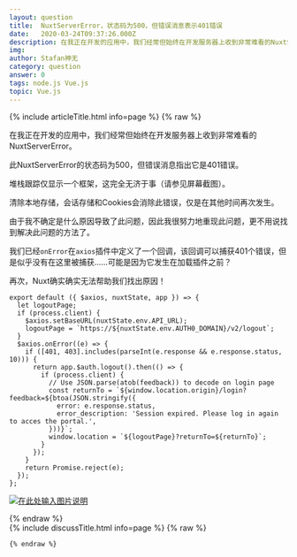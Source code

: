 ```yaml
---
layout: question
title:  NuxtServerError，状态码为500，但错误消息表示401错误
date:   2020-03-24T09:37:26.000Z
description: 在我正在开发的应用中，我们经常但始终在开发服务器上收到非常难看的NuxtServerError。此NuxtServerError的状态码为500，但错...
img: 
author: Stafan神无
category: question
answer: 0
tags: node.js Vue.js
topic: Vue.js
---
```

<div class="article-root">
  <div class="article">
    {% include articleTitle.html info=page %}
    {% raw %}
    <div class="article-content"><p><font style="vertical-align: inherit;"><font style="vertical-align: inherit;">在我正在开发的应用中，我们经常但始终在开发服务器上收到非常难看的NuxtServerError。</font></font></p>

<p><font style="vertical-align: inherit;"><font style="vertical-align: inherit;">此NuxtServerError的状态码为500，但错误消息指出它是401错误。</font></font></p>

<p><font style="vertical-align: inherit;"><font style="vertical-align: inherit;">堆栈跟踪仅显示一个框架，这完全无济于事（请参见屏幕截图）。</font></font></p>

<p><font style="vertical-align: inherit;"><font style="vertical-align: inherit;">清除本地存储，会话存储和Cookies会消除此错误，仅是在其他时间再次发生。  </font></font></p>

<p><font style="vertical-align: inherit;"><font style="vertical-align: inherit;">由于我不确定是什么原因导致了此问题，因此我很努力地重现此问题，更不用说找到解决此问题的方法了。</font></font></p>

<p><font style="vertical-align: inherit;"><font style="vertical-align: inherit;">我们已经</font></font><code>onError</code><font style="vertical-align: inherit;"><font style="vertical-align: inherit;">在</font></font><code>axios</code><font style="vertical-align: inherit;"><font style="vertical-align: inherit;">插件中</font><font style="vertical-align: inherit;">定义了一个</font><font style="vertical-align: inherit;">回调，该回调</font><font style="vertical-align: inherit;">可以捕获401个错误，但是似乎没有在这里被捕获……可能是因为它发生在加载插件之前？</font></font></p>

<p><font style="vertical-align: inherit;"><font style="vertical-align: inherit;">再次，Nuxt确实确实无法帮助我们找出原因！</font></font></p>

<pre class="lang-js prettyprint-override"><code>export default ({ $axios, nuxtState, app }) =&gt; {<font></font>
  let logoutPage;<font></font>
  if (process.client) {<font></font>
    $axios.setBaseURL(nuxtState.env.API_URL);<font></font>
    logoutPage = `https://${nuxtState.env.AUTH0_DOMAIN}/v2/logout`;<font></font>
  }<font></font>
  $axios.onError((e) =&gt; {<font></font>
    if ([401, 403].includes(parseInt(e.response &amp;&amp; e.response.status, 10))) {<font></font>
      return app.$auth.logout().then(() =&gt; {<font></font>
        if (process.client) {<font></font>
          // Use JSON.parse(atob(feedback)) to decode on login page<font></font>
          const returnTo = `${window.location.origin}/login?feedback=${btoa(JSON.stringify({<font></font>
            error: e.response.status,<font></font>
            error_description: 'Session expired. Please log in again to acces the portal.',<font></font>
          }))}`;<font></font>
          window.location = `${logoutPage}?returnTo=${returnTo}`;<font></font>
        }<font></font>
      });<font></font>
    }<font></font>
    return Promise.reject(e);<font></font>
  });<font></font>
};<font></font>
</code></pre>

<p><a href="https://www.samyoc.com//uploads/users/26274/images/thumbnails/1585042519582.jpg" data-src="https://www.samyoc.com//uploads/users/26274/images/1585042519582.jpg" rel="nofollow noreferrer"><img src="https://i.stack.imgur.com/hFX9m.jpg" alt="在此处输入图片说明"></a></p></div>
    {% endraw %}
  </div>

  <div class="discuss-wrapper">
    {% include discussTitle.html info=page %}
    {% raw %}
    
    {% endraw %}
  </div>
<div>
